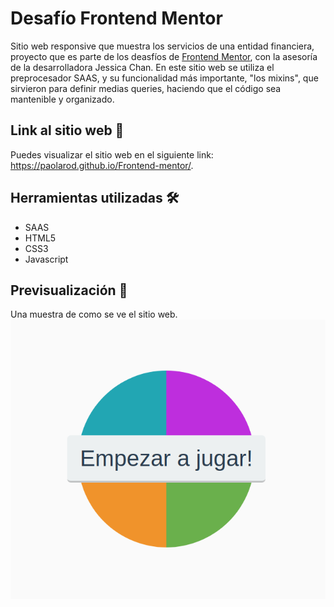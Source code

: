 # Desafío Frontend Mentor

Sitio web responsive que muestra los servicios de una entidad financiera, proyecto que es parte de los deasfíos de [Frontend Mentor](https://www.frontendmentor.io/), con la asesoría de la desarrolladora Jessica Chan. En este sitio web se utiliza el preprocesador SAAS, y su funcionalidad más importante, "los mixins", que sirvieron para definir medias queries, haciendo que el código sea mantenible y organizado.

## Link al sitio web 📌
Puedes visualizar el sitio web en el siguiente link:
https://paolarod.github.io/Frontend-mentor/.
 
## Herramientas utilizadas 🛠
* SAAS️
* HTML5
* CSS3
* Javascript 

## Previsualización 📖
Una muestra de como se ve el sitio web. 
![](https://github.com/PaolaRod/juego-memoria/blob/master/images/memoria.png)
